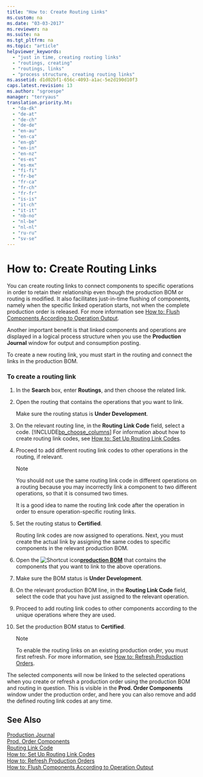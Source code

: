 ```yaml
---
title: "How to: Create Routing Links"
ms.custom: na
ms.date: "03-03-2017"
ms.reviewer: na
ms.suite: na
ms.tgt_pltfrm: na
ms.topic: "article"
helpviewer_keywords: 
  - "just in time, creating routing links"
  - "routings, creating"
  - "routings, links"
  - "process structure, creating routing links"
ms.assetid: d1d02bf1-656c-4093-a1ac-5e2d190d10f3
caps.latest.revision: 13
ms.author: "sgroespe"
manager: "terryaus"
translation.priority.ht: 
  - "da-dk"
  - "de-at"
  - "de-ch"
  - "de-de"
  - "en-au"
  - "en-ca"
  - "en-gb"
  - "en-in"
  - "en-nz"
  - "es-es"
  - "es-mx"
  - "fi-fi"
  - "fr-be"
  - "fr-ca"
  - "fr-ch"
  - "fr-fr"
  - "is-is"
  - "it-ch"
  - "it-it"
  - "nb-no"
  - "nl-be"
  - "nl-nl"
  - "ru-ru"
  - "sv-se"
---
```

# How to: Create Routing Links
You can create routing links to connect components to specific operations in order to retain their relationship even though the production BOM or routing is modified. It also facilitates just\-in\-time flushing of components, namely when the specific linked operation starts, not when the complete production order is released. For more information see [How to: Flush Components According to Operation Output](../Production/how-to-flush-components-according-to-operation-output.md).  
  
 Another important benefit is that linked components and operations are displayed in a logical process structure when you use the **Production Journal** window for output and consumption posting.  
  
 To create a new routing link, you must start in the routing and connect the links in the production BOM.  
  
### To create a routing link  
  
1.  In the **Search** box, enter **Routings**, and then choose the related link.  
  
2.  Open the routing that contains the operations that you want to link.  
  
     Make sure the routing status is **Under Development**.  
  
3.  On the relevant routing line, in the **Routing Link Code** field, select a code. [!INCLUDE[bp_choose_columns](../DesignAndEngineering/includes/bp_choose_columns_md.md)] For information about how to create routing link codes, see [How to: Set Up Routing Link Codes](../DesignAndEngineering/how-to-set-up-routing-link-codes.md).  
  
4.  Proceed to add different routing link codes to other operations in the routing, if relevant.  
  
    > [!NOTE]  
    >  You should not use the same routing link code in different operations on a routing because you may incorrectly link a component to two different operations, so that it is consumed two times.  
    >   
    >  It is a good idea to name the routing link code after the operation in order to ensure operation\-specific routing links.  
  
5.  Set the routing status to **Certified**.  
  
     Routing link codes are now assigned to operations. Next, you must create the actual link by assigning the same codes to specific components in the relevant production BOM.  
  
6.  Open the ![Shortcut icon](../BusinessFunctionality/OnlineMaps/media/shortcutcoldicon.gif "shortcutColdIcon")**[production BOM](DynamicsNAV:////runpage?Page=99000787)** that contains the components that you want to link to the above operations.  
  
7.  Make sure the BOM status is **Under Development**.  
  
8.  On the relevant production BOM line, in the **Routing Link Code** field, select the code that you have just assigned to the relevant operation.  
  
9. Proceed to add routing link codes to other components according to the unique operations where they are used.  
  
10. Set the production BOM status to **Certified**.  
  
    > [!NOTE]  
    >  To enable the routing links on an existing production order, you must first refresh. For more information, see [How to: Refresh Production Orders](../OperationsPlanning/how-to-refresh-production-orders.md).  
  
 The selected components will now be linked to the selected operations when you create or refresh a production order using the production BOM and routing in question. This is visible in the **Prod. Order Components** window under the production order, and here you can also remove and add the defined routing link codes at any time.  
  
## See Also  
 [Production Journal](../Topic/\($%20N_5510%20Production%20Journal%20$\).md)   
 [Prod. Order Components](../Topic/\($%20N_99000818%20Prod.%20Order%20Components%20$\).md)   
 [Routing Link Code](../Topic/\($%20T_5407_19%20Routing%20Link%20Code%20$\).md)   
 [How to: Set Up Routing Link Codes](../DesignAndEngineering/how-to-set-up-routing-link-codes.md)   
 [How to: Refresh Production Orders](../OperationsPlanning/how-to-refresh-production-orders.md)   
 [How to: Flush Components According to Operation Output](../Production/how-to-flush-components-according-to-operation-output.md)